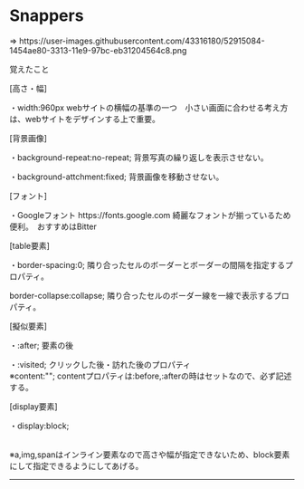 
<h1>Snappers</h1> <span>  => https://user-images.githubusercontent.com/43316180/52915084-1454ae80-3313-11e9-97bc-eb31204564c8.png</span>
<p>覚えたこと</p>
<section>[高さ・幅]</section>
<p>・width:960px webサイトの横幅の基準の一つ　小さい画面に合わせる考え方は、webサイトをデザインする上で重要。</p>


<section>[背景画像]</section>
<p>・background-repeat:no-repeat; 背景写真の繰り返しを表示させない。</p>
<p>・background-attchment:fixed; 背景画像を移動させない。</p>

<section>[フォント]</section>
<p>・Googleフォント https://fonts.google.com 綺麗なフォントが揃っているため便利。　おすすめはBitter

<section>[table要素]</section>
<p>・border-spacing:0; 隣り合ったセルのボーダーとボーダーの間隔を指定するプロパティ。</p>
<p>border-collapse:collapse; 隣り合ったセルのボーダー線を一線で表示するプロパティ。</p>

<section>[擬似要素]</section>
<p>・:after; 要素の後
<p>・:visited; クリックした後・訪れた後のプロパティ
<br>※content:""; contentプロパティは:before,:afterの時はセットなので、必ず記述する。

<section>[display要素]</section>
<p>・display:block;</p>
<br>※a,img,spanはインライン要素なので高さや幅が指定できないため、block要素にして指定できるようにしてあげる。

-------------------------------------------------------------------------------------------------------------
